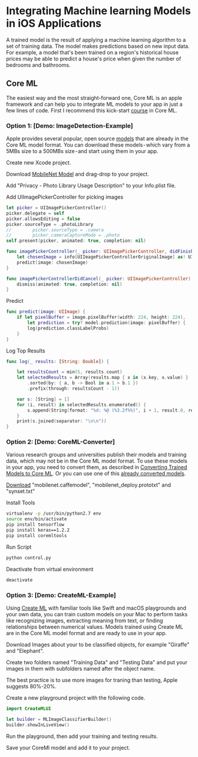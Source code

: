 # Integrating Machine learning Models in iOS Applications
A trained model is the result of applying a machine learning algorithm to a set of training data. The model makes predictions based on new input data. For example, a model that's been trained on a region's historical house prices may be able to predict a house's price when given the number of bedrooms and bathrooms.

## Core ML
The easiest way and the most straight-forward one, Core ML is an apple framework and can help you to integrate ML models to your app in just a few lines of code. First I recommend this kick-start [course](https://eg.udacity.com/course/core-ml--ud1038) in Core ML.

### Option 1: [Demo: ImageDetection-Example]
Apple provides several popular, open source [models](https://developer.apple.com/machine-learning/build-run-models) that are already in the Core ML model format. You can download these models - which vary from a 5MBs size to a 500MBs size - and start using them in your app.

Create new Xcode project.

Download [MobileNet Model](https://developer.apple.com/machine-learning/build-run-models) and drag-drop to your project.

Add "Privacy - Photo Library Usage Description" to your Info.plist file.

Add UIImagePickerController for picking images

```swift
let picker = UIImagePickerController()
picker.delegate = self
picker.allowsEditing = false
picker.sourceType = .photoLibrary
//        picker.sourceType = .camera
//        picker.cameraCaptureMode = .photo
self.present(picker, animated: true, completion: nil)

func imagePickerController(_ picker: UIImagePickerController, didFinishPickingMediaWithInfo info: [String : Any]) {
    let chosenImage = info[UIImagePickerControllerOriginalImage] as! UIImage
    predict(image: chosenImage)
}

func imagePickerControllerDidCancel(_ picker: UIImagePickerController) {
    dismiss(animated: true, completion: nil)
}
```

Predict

```swift
func predict(image: UIImage) {
    if let pixelBuffer = image.pixelBuffer(width: 224, height: 224),
        let prediction = try? model.prediction(image: pixelBuffer) {
        log(prediction.classLabelProbs)
    }
}
```

Log Top Results

```swift
func log(_ results: [String: Double]) {

    let resultsCount = min(5, results.count)
    let selectedResults = Array(results.map { x in (x.key, x.value) }
        .sorted(by: { a, b -> Bool in a.1 > b.1 })
        .prefix(through: resultsCount - 1))

    var s: [String] = []
    for (i, result) in selectedResults.enumerated() {
        s.append(String(format: "%d: %@ (%3.2f%%)", i + 1, result.0, result.1 * 100))
    }
    print(s.joined(separator: "\n\n"))
}
```

### Option 2: [Demo: CoreML-Converter]
Various research groups and universities publish their models and training data, which may not be in the Core ML model format. To use these models in your app, you need to convert them, as described in [Converting Trained Models to Core ML](https://developer.apple.com/documentation/coreml/converting_trained_models_to_core_ml). Or you can use one of this [already converted models](https://github.com/likedan/Awesome-CoreML-Models).

[Download](https://github.com/shicai/MobileNet-Caffe) "mobilenet.caffemodel", "mobilenet_deploy.prototxt" and "synset.txt"

Install Tools

```bash
virtualenv -p /usr/bin/python2.7 env
source env/bin/activate
pip install tensorflow
pip install keras==1.2.2
pip install coremltools
```

Run Script

```bash
python control.py
```
Deactivate from virtual environment

```bash
deactivate
```

### Option 3: [Demo: CreateML-Example]
Using [Create ML](https://developer.apple.com/documentation/createml) with familiar tools like Swift and macOS playgrounds and your own data, you can train custom models on your Mac to perform tasks like recognizing images, extracting meaning from text, or finding relationships between numerical values. Models trained using Create ML are in the Core ML model format and are ready to use in your app.

Download Images about your to be classified objects, for example "Giraffe" and "Elephant".

Create two folders named "Training Data" and "Testing Data" and put your images in them with subfolders named after the object name.

The best practice is to use more images for traning than testing, Apple suggests 80%-20%.

Create a new playground project with the following code.

```swift
import CreateMLUI 

let builder = MLImageClassifierBuilder()
builder.showInLiveView()
```

Run the playground, then add your training and testing results.

Save your CoreMl model and add it to your project.
